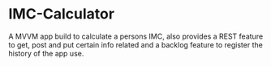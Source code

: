 # IMC-Calculator
A MVVM app build to calculate a persons IMC, also provides a REST feature to get, post and put certain info related and a backlog feature to register the history of the app use. 
